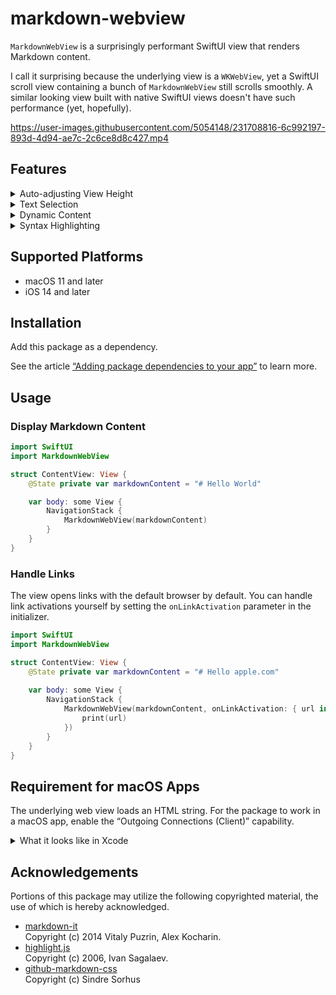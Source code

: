 # markdown-webview

`MarkdownWebView` is a surprisingly performant SwiftUI view that renders Markdown content. 

I call it surprising because the underlying view is a `WKWebView`, yet a SwiftUI scroll view containing a bunch of `MarkdownWebView` still scrolls smoothly. A similar looking view built with native SwiftUI views doesn't have such performance (yet, hopefully).

https://user-images.githubusercontent.com/5054148/231708816-6c992197-893d-4d94-ae7c-2c6ce8d8c427.mp4

## Features

<details>
<summary>Auto-adjusting View Height</summary>

The view's height is always the content's height.

<img alt="Auto-adjusting View Height" src="https://user-images.githubusercontent.com/5054148/231703096-42a34f79-ffda-49b6-b352-304baa98fe84.png" width="1000">

</details>

<details>
<summary>Text Selection</summary>

<img alt="Text Selection" src="https://user-images.githubusercontent.com/5054148/231701074-17333cc7-5774-46ed-800a-dd113ca8dd5d.png" width="1000">

</details>

<details>
<summary>Dynamic Content</summary>

https://user-images.githubusercontent.com/5054148/231708816-6c992197-893d-4d94-ae7c-2c6ce8d8c427.mp4

</details>

<details>
<summary>Syntax Highlighting</summary>
Code syntax is automatically highlighted.
</details>

## Supported Platforms

- macOS 11 and later
- iOS 14 and later

## Installation

Add this package as a dependency. 

See the article [“Adding package dependencies to your app”](https://developer.apple.com/documentation/xcode/adding-package-dependencies-to-your-app) to learn more.

## Usage

### Display Markdown Content

```swift
import SwiftUI
import MarkdownWebView

struct ContentView: View {
    @State private var markdownContent = "# Hello World"

    var body: some View {
        NavigationStack {
            MarkdownWebView(markdownContent)
        }
    }
}
```

### Handle Links

The view opens links with the default browser by default. You can handle link activations yourself by setting the `onLinkActivation` parameter in the initializer.

```swift
import SwiftUI
import MarkdownWebView

struct ContentView: View {
    @State private var markdownContent = "# Hello apple.com"
    
    var body: some View {
        NavigationStack {
            MarkdownWebView(markdownContent, onLinkActivation: { url in
                print(url)
            })
        }
    }
}
```

## Requirement for macOS Apps

The underlying web view loads an HTML string. For the package to work in a macOS app, enable the “Outgoing Connections (Client)” capability.

<details>
<summary>What it looks like in Xcode</summary>

![Outgoing Connections (Client)](https://user-images.githubusercontent.com/5054148/231693500-093f4185-658b-4fa2-a182-fb40f50147b7.png)
</details>

## Acknowledgements
Portions of this package may utilize the following copyrighted material, the use of which is hereby acknowledged.

- [markdown-it](https://github.com/markdown-it/markdown-it)\
    Copyright (c) 2014 Vitaly Puzrin, Alex Kocharin.
- [highlight.js](https://github.com/highlightjs/highlight.js)\
    Copyright (c) 2006, Ivan Sagalaev.
- [github-markdown-css](https://github.com/sindresorhus/github-markdown-css)\
    Copyright (c) Sindre Sorhus
